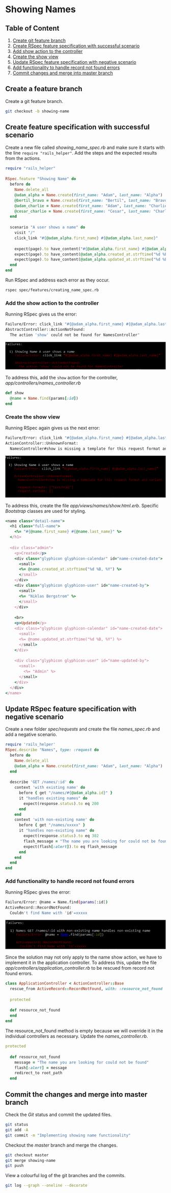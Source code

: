 Showing Names
==================================================


## Table of Content
1. [Create git feature branch](#create-git-feature-branch)
2. [Create RSpec feature specification with successful scenario](#create-rspec-feature-specification-with-successful-scenario)
  1. [Add show action to the controller](#add-show-action-to-the-controller)
  2. [Create the show view](#create-the-show-view)
3. [Update RSpec feature specification with negative scenario](#update-rspec-feature-specification-with-negative-scenario)
  1. [Add functionality to handle record not found errors](#add-functionality-to-handle-record-not-found-errors)
4. [Commit changes and merge into master branch](#commit-changes-and-merge-into-master-branch)


## Create a feature branch
Create a git feature branch.
```bash
git checkout -b showing-name
```

## Create feature specification with successful scenario
Create a new file called _showing_name_spec.rb_ and make sure it starts with the line `require "rails_helper"`. Add the steps and the expected results from the actions.
```ruby
require "rails_helper"

RSpec.feature "Showing Name" do
  before do
    Name.delete_all
    @adam_alpha = Name.create(first_name: "Adam", last_name: "Alpha")
    @bertil_bravo = Name.create(first_name: "Bertil", last_name: "Bravo")
    @adam_charlie = Name.create(first_name: "Adam", last_name: "Charlie")
    @cesar_charlie = Name.create(first_name: "Cesar", last_name: "Charlie")
  end

  scenario "A user shows a name" do
    visit "/"
    click_link "#{@adam_alpha.first_name} #{@adam_alpha.last_name}"

    expect(page).to have_content("#{@adam_alpha.first_name} #{@adam_alpha.last_name}")
    expect(page).to have_content(@adam_alpha.created_at.strftime("%d %B, %Y"))
    expect(page).to have_content(@adam_alpha.updated_at.strftime("%d %B, %Y"))
  end
end
```

Run RSpec and address each error as they occur.
```bash
rspec spec/features/creating_name_spec.rb
```


### Add the show action to the controller
Running RSpec gives us the error:
```bash
Failure/Error: click_link "#{@adam_alpha.first_name} #{@adam_alpha.last_name}"
AbstractController::ActionNotFound:
  The action 'show' could not be found for NamesController"
```
![Error message](images/RSpecError_-_The_action_show_could_not_be_found.png)

To address this, add the `show` action for the controller, _app/controllers/names_controller.rb_
```ruby
def show
  @name = Name.find(params[:id])
end
```

### Create the show view
Running RSpec again gives us the next error:
```bash
Failure/Error: click_link "#{@adam_alpha.first_name} #{@adam_alpha.last_name}"
ActionController::UnknownFormat:
  NamesController#show is missing a template for this request format and variant.

```
![Error message](images/RSpecError_-_Show_action_is_missing_a_template.png)


To address this, create the file _app/views/names/show.html.erb_. Specific _Bootstrap_ classes are used for styling.
```ruby
<name class="detail-name">
  <h1 class="full-name">
    <%= "#{@name.first_name} #{@name.last_name}" %>
  </h1>

  <div class="admin">
    <p>Created</p>
    <div class="glyphicon glyphicon-calendar" id="name-created-date">
      <small>
      <%= @name.created_at.strftime("%d %B, %Y") %>
      </small>
    </div>
    <div class="glyphicon glyphicon-user" id="name-created-by">
      <small>
      <%= "Niklas Bergstrom" %>
      </small>
    </div>

    <br>
    <p>Updated</p>
    <div class="glyphicon glyphicon-calendar" id="name-created-date">
      <small>
      <%= @name.updated_at.strftime("%d %B, %Y") %>
      </small>
    </div>

    <div class="glyphicon glyphicon-user" id="name-updated-by">
      <small>
        <%= "Admin" %>
      </small>
    </div>
  </div>
</name>
```

## Update RSpec feature specification with negative scenario
Create a new folder _spec/requests_ and create the file _names_spec.rb_ and add a negative scenario.
```ruby
require 'rails_helper'
RSpec.describe "Names", type: :request do
  before do
    Name.delete_all
    @adam_alpha = Name.create(first_name: "Adam", last_name: "Alpha")
  end

  describe 'GET /names/:id' do
    context 'with existing name' do
      before { get "/names/#{@adam_alpha.id}" }
      it "handles existing names" do
        expect(response.status).to eq 200
      end
    end
    context 'with non-existing name' do
      before { get "/names/xxxxx" }
      it "handles non-existing name" do
        expect(response.status).to eq 302
        flash_message = "The name you are looking for could not be found"
        expect(flash[:alert]).to eq flash_message
      end
    end
  end
end
```

### Add functionality to handle record not found errors
Running RSpec gives the error:
```bash
Failure/Error: @name = Name.find(params[:id])
ActiveRecord::RecordNotFound:
  Couldn't find Name with 'id'=xxxxx
```
![Error message](images/RSpecError_-_Could_not_find_name_with_id_xxxx.png)

Since the solution may not only apply to the name show action, we have to implement it in the application controller. To address this, update the file _app/controllers/application_controller.rb_ to be rescued from record not found errors.
```ruby
class ApplicationController < ActionController::Base
  rescue_from ActiveRecord::RecordNotFound, with: :resource_not_found

  protected

  def resource_not_found
  end
end
```
The resource_not_found method is empty because we will override it in the individual controllers as necessary.
Update the _names_controller.rb_.
```ruby
protected

  def resource_not_found
    message = "The name you are looking for could not be found"
    flash[:alert] = message
    redirect_to root_path
  end
```

## Commit the changes and merge into master branch
Check the _Git_ status and commit the updated files.
```bash
git status
git add -A
git commit -m "Implementing showing name functionality"
```

Checkout the _master_ branch and merge the changes.
```bash
git checkout master
git merge showing-name
git push
```

View a colourful log of the git branches and the commits.
```bash
git log --graph --oneline --decorate  
```
